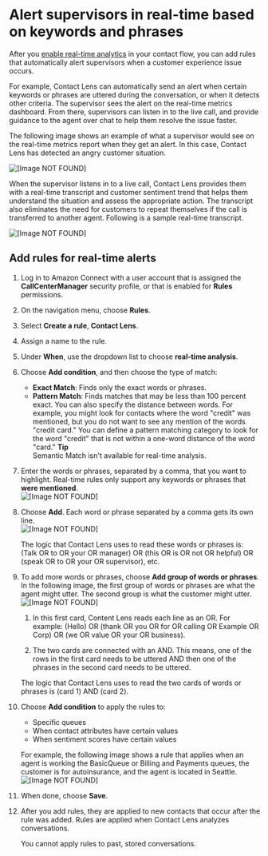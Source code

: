 # Alert supervisors in real\-time based on keywords and phrases<a name="add-rules-for-alerts"></a>

After you [enable real\-time analytics](enable-analytics.md) in your contact flow, you can add rules that automatically alert supervisors when a customer experience issue occurs\. 

For example, Contact Lens can automatically send an alert when certain keywords or phrases are uttered during the conversation, or when it detects other criteria\. The supervisor sees the alert on the real\-time metrics dashboard\. From there, supervisors can listen in to the live call, and provide guidance to the agent over chat to help them resolve the issue faster\.

The following image shows an example of what a supervisor would see on the real\-time metrics report when they get an alert\. In this case, Contact Lens has detected an angry customer situation\. 

![\[Image NOT FOUND\]](http://docs.aws.amazon.com/connect/latest/adminguide/images/contact-lens-real-time-metrics-alert.png)

When the supervisor listens in to a live call, Contact Lens provides them with a real\-time transcript and customer sentiment trend that helps them understand the situation and assess the appropriate action\. The transcript also eliminates the need for customers to repeat themselves if the call is transferred to another agent\. Following is a sample real\-time transcript\.

![\[Image NOT FOUND\]](http://docs.aws.amazon.com/connect/latest/adminguide/images/contact-lens-real-time-transcript.png)

## Add rules for real\-time alerts<a name="add-category-rules-real-time"></a>

1. Log in to Amazon Connect with a user account that is assigned the **CallCenterManager** security profile, or that is enabled for **Rules** permissions\.

1. On the navigation menu, choose **Rules**\. 

1. Select **Create a rule**, **Contact Lens**\. 

1. Assign a name to the rule\.

1. Under **When**, use the dropdown list to choose **real\-time analysis**\.

1. Choose **Add condition**, and then choose the type of match: 
   + **Exact Match**: Finds only the exact words or phrases\.
   + **Pattern Match**: Finds matches that may be less than 100 percent exact\. You can also specify the distance between words\. For example, you might look for contacts where the word "credit" was mentioned, but you do not want to see any mention of the words "credit card\." You can define a pattern matching category to look for the word "credit" that is not within a one\-word distance of the word "card\." 
**Tip**  
Semantic Match isn't available for real\-time analysis\.

1. Enter the words or phrases, separated by a comma, that you want to highlight\. Real\-time rules only support any keywords or phrases that **were mentioned**\.   
![\[Image NOT FOUND\]](http://docs.aws.amazon.com/connect/latest/adminguide/images/contact-lens-add-alert-rules-1.png)

1. Choose **Add**\. Each word or phrase separated by a comma gets its own line\.  
![\[Image NOT FOUND\]](http://docs.aws.amazon.com/connect/latest/adminguide/images/contact-lens-add-alert-rules-2.png)

   The logic that Contact Lens uses to read these words or phrases is: \(Talk OR to OR your OR manager\) OR \(this OR is OR not OR helpful\) OR \(speak OR to OR your OR supervisor\), etc\.

1. To add more words or phrases, choose **Add group of words or phrases**\. In the following image, the first group of words or phrases are what the agent might utter\. The second group is what the customer might utter\.  
![\[Image NOT FOUND\]](http://docs.aws.amazon.com/connect/latest/adminguide/images/contact-lens-add-category-rules-script3.png)

   1. In this first card, Content Lens reads each line as an OR\. For example: \(Hello\) OR \(thank OR you OR for OR calling OR Example OR Corp\) OR \(we OR value OR your OR business\)\.

   1. The two cards are connected with an AND\. This means, one of the rows in the first card needs to be uttered AND then one of the phrases in the second card needs to be uttered\.

   The logic that Contact Lens uses to read the two cards of words or phrases is \(card 1\) AND \(card 2\)\.

1. Choose **Add condition** to apply the rules to:
   + Specific queues
   + When contact attributes have certain values
   + When sentiment scores have certain values

   For example, the following image shows a rule that applies when an agent is working the BasicQueue or Billing and Payments queues, the customer is for autoinsurance, and the agent is located in Seattle\.  
![\[Image NOT FOUND\]](http://docs.aws.amazon.com/connect/latest/adminguide/images/contact-lens-add-category-rules-3.png)

1. When done, choose **Save**\. 

1. After you add rules, they are applied to new contacts that occur after the rule was added\. Rules are applied when Contact Lens analyzes conversations\.

   You cannot apply rules to past, stored conversations\. 